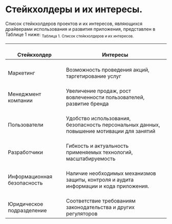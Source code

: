 # Стейкхолдеры и их интересы.
  Список стейкхолдеров проектов и их интересов, являющихся драйверами использования и развития приложения, представлен в Таблице 1 ниже:
<sub> Таблица 1. Список стейкхолдеров и их интересов.</sub>

|     <br>Стейкхолдер                     |     <br>Интересы                                                                                        |
|-----------------------------------------|---------------------------------------------------------------------------------------------------------|
|    <br>Маркетинг                        |    <br>Возможность   проведения акций, таргетирование услуг                                             |
|    <br>Менеджмент компании              |    <br>Увеличение продаж, рост вовлеченности пользователей, развитие бренда                             |
|    <br>Пользователи                     |    <br>Удобство   использования, безопасность персональных данных, повышение мотивации для   занятий    |
|    <br>Разработчики                     |    <br>Гибкость и актуальность применяемых технологий, масштабируемость                                 |
|    <br>Информационная   безопасность    |    <br>Наличие   необходимых механизмов защиты, контроля и аудита информации и кода   приложения.       |
|    <br>Юридическое подразделение        |    <br>Соответствие требованиям законодательства и других регуляторов                                   |
